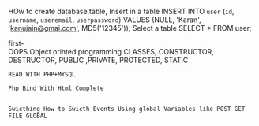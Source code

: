 HOw to create  database,table,
Insert in a table
    INSERT INTO `user` (`id`, `username`, `useremail`, `userpassword`) VALUES (NULL, 'Karan', 'kanujain@gmai.com', MD5('12345'));
Select a table
    SELECT * FROM  user; 

first-  
    OOPS
    Object orinted programming 
    CLASSES, CONSTRUCTOR, DESTRUCTOR, PUBLIC ,PRIVATE, PROTECTED, STATIC

    READ WITH PHP+MYSQL

    Php Bind With Html Complete


    Swicthing How to Swicth Events Using global Variables like POST GET FILE GLOBAL
